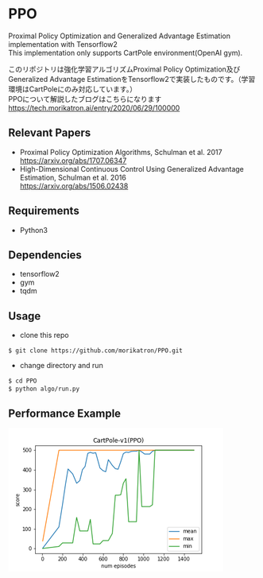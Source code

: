 # PPO
Proximal Policy Optimization and Generalized Advantage Estimation implementation with Tensorflow2  
This implementation only supports CartPole environment(OpenAI gym).  

このリポジトリは強化学習アルゴリズムProximal Policy Optimization及びGeneralized Advantage EstimationをTensorflow2で実装したものです。（学習環境はCartPoleにのみ対応しています。）  
PPOについて解説したブログはこちらになります  
https://tech.morikatron.ai/entry/2020/06/29/100000

## Relevant Papers
 - Proximal Policy Optimization Algorithms, Schulman et al. 2017  
https://arxiv.org/abs/1707.06347
 - High-Dimensional Continuous Control Using Generalized Advantage Estimation, Schulman et al. 2016  
https://arxiv.org/abs/1506.02438

## Requirements
 - Python3
 
## Dependencies
 - tensorflow2
 - gym
 - tqdm

## Usage
  - clone this repo
 ```
 $ git clone https://github.com/morikatron/PPO.git
 ```
  - change directory and run 
 ```
 $ cd PPO
 $ python algo/run.py
 ```
 ## Performance Example
 ![CartPole-v1](https://github.com/morikatron/PPO/blob/master/ppo_result.png)

